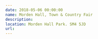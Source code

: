 ```yaml
---
date: 2018-05-06 00:00:00
name: Morden Hall, Town & Country Fair
description:
location: Morden Hall Park. SM4 5JD
url:
---
```

